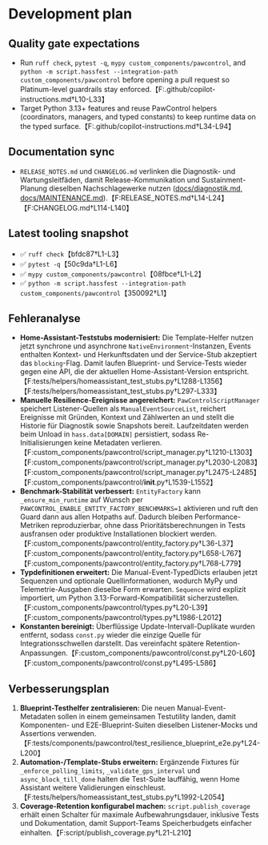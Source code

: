 # Development plan

## Quality gate expectations
- Run `ruff check`, `pytest -q`, `mypy custom_components/pawcontrol`, and `python -m script.hassfest --integration-path custom_components/pawcontrol` before opening a pull request so Platinum-level guardrails stay enforced.【F:.github/copilot-instructions.md†L10-L33】
- Target Python 3.13+ features and reuse PawControl helpers (coordinators, managers, and typed constants) to keep runtime data on the typed surface.【F:.github/copilot-instructions.md†L34-L94】

## Documentation sync
- `RELEASE_NOTES.md` und `CHANGELOG.md` verlinken die Diagnostik- und Wartungsleitfäden, damit Release-Kommunikation und Sustainment-Planung dieselben Nachschlagewerke nutzen ([docs/diagnostik.md](docs/diagnostik.md), [docs/MAINTENANCE.md](docs/MAINTENANCE.md)).【F:RELEASE_NOTES.md†L14-L24】【F:CHANGELOG.md†L114-L140】

## Latest tooling snapshot
- ✅ `ruff check`【bfdc87†L1-L3】
- ✅ `pytest -q`【50c9da†L1-L6】
- ✅ `mypy custom_components/pawcontrol`【08fbce†L1-L2】
- ✅ `python -m script.hassfest --integration-path custom_components/pawcontrol`【350092†L1】

## Fehleranalyse
- **Home-Assistant-Teststubs modernisiert:** Die Template-Helfer nutzen jetzt synchrone und asynchrone `NativeEnvironment`-Instanzen, Events enthalten Kontext- und Herkunftsdaten und der Service-Stub akzeptiert das `blocking`-Flag. Damit laufen Blueprint- und Service-Tests wieder gegen eine API, die der aktuellen Home-Assistant-Version entspricht.【F:tests/helpers/homeassistant_test_stubs.py†L1288-L1356】【F:tests/helpers/homeassistant_test_stubs.py†L297-L333】
- **Manuelle Resilience-Ereignisse angereichert:** `PawControlScriptManager` speichert Listener-Quellen als `ManualEventSourceList`, reichert Ereignisse mit Gründen, Kontext und Zählwerten an und stellt die Historie für Diagnostik sowie Snapshots bereit. Laufzeitdaten werden beim Unload in `hass.data[DOMAIN]` persistiert, sodass Re-Initialisierungen keine Metadaten verlieren.【F:custom_components/pawcontrol/script_manager.py†L1210-L1303】【F:custom_components/pawcontrol/script_manager.py†L2030-L2083】【F:custom_components/pawcontrol/script_manager.py†L2475-L2485】【F:custom_components/pawcontrol/__init__.py†L1539-L1552】
- **Benchmark-Stabilität verbessert:** `EntityFactory` kann `_ensure_min_runtime` auf Wunsch per `PAWCONTROL_ENABLE_ENTITY_FACTORY_BENCHMARKS=1` aktivieren und ruft den Guard dann aus allen Hotpaths auf. Dadurch bleiben Performance-Metriken reproduzierbar, ohne dass Prioritätsberechnungen in Tests ausfransen oder produktive Installationen blockiert werden.【F:custom_components/pawcontrol/entity_factory.py†L36-L37】【F:custom_components/pawcontrol/entity_factory.py†L658-L767】【F:custom_components/pawcontrol/entity_factory.py†L768-L779】
- **Typdefinitionen erweitert:** Die Manual-Event-TypedDicts erlauben jetzt Sequenzen und optionale Quellinformationen, wodurch MyPy und Telemetrie-Ausgaben dieselbe Form erwarten. `Sequence` wird explizit importiert, um Python 3.13-Forward-Kompatibilität sicherzustellen.【F:custom_components/pawcontrol/types.py†L20-L39】【F:custom_components/pawcontrol/types.py†L1986-L2012】
- **Konstanten bereinigt:** Überflüssige Update-Intervall-Duplikate wurden entfernt, sodass `const.py` wieder die einzige Quelle für Integrationsschwellen darstellt. Das vereinfacht spätere Retention-Anpassungen.【F:custom_components/pawcontrol/const.py†L20-L60】【F:custom_components/pawcontrol/const.py†L495-L586】

## Verbesserungsplan
1. **Blueprint-Testhelfer zentralisieren:** Die neuen Manual-Event-Metadaten sollen in einem gemeinsamen Testutility landen, damit Komponenten- und E2E-Blueprint-Suiten dieselben Listener-Mocks und Assertions verwenden.【F:tests/components/pawcontrol/test_resilience_blueprint_e2e.py†L24-L200】
2. **Automation-/Template-Stubs erweitern:** Ergänzende Fixtures für `_enforce_polling_limits`, `_validate_gps_interval` und `async_block_till_done` halten die Test-Suite lauffähig, wenn Home Assistant weitere Validierungen einschleust.【F:tests/helpers/homeassistant_test_stubs.py†L1992-L2054】
3. **Coverage-Retention konfigurabel machen:** `script.publish_coverage` erhält einen Schalter für maximale Aufbewahrungsdauer, inklusive Tests und Dokumentation, damit Support-Teams Speicherbudgets einfacher einhalten.【F:script/publish_coverage.py†L21-L210】
